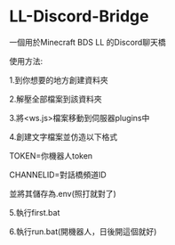 # LL-Discord-Bridge
一個用於Minecraft BDS LL 的Discord聊天橋


使用方法:

1.到你想要的地方創建資料夾

2.解壓全部檔案到該資料夾

3.將<ws.js>檔案移動到伺服器plugins中

4.創建文字檔案並仿造以下格式

TOKEN=你機器人token

CHANNELID=對話橋頻道ID

並將其儲存為.env(照打就對了)

5.執行first.bat

6.執行run.bat(開機器人，日後開這個就好)


